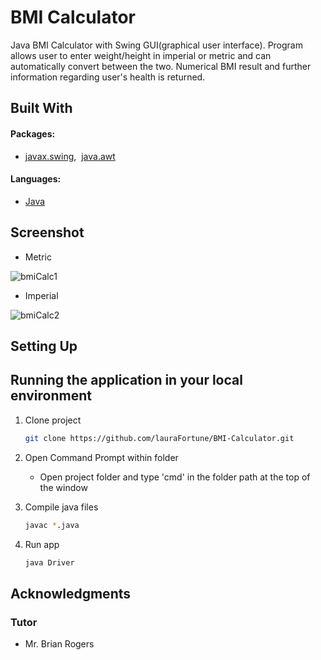 # BMI Calculator

Java BMI Calculator with Swing GUI(graphical user interface).
Program allows user to enter weight/height in imperial or metric and can automatically convert between the two.
Numerical BMI result and further information regarding user's health is returned.

## Built With

#### Packages:
- [javax.swing](https://docs.oracle.com/javase/7/docs/api/javax/swing/package-summary.html), &nbsp;[java.awt](https://docs.oracle.com/javase/7/docs/api/java/awt/package-summary.html)

#### Languages:
- [Java](https://www.java.com/en/)

## Screenshot 

- Metric

![bmiCalc1](https://user-images.githubusercontent.com/48602973/178050224-2b8e6e16-1b98-4ffb-ab33-8098a7a4f9bc.png)

- Imperial 

![bmiCalc2](https://user-images.githubusercontent.com/48602973/178050674-5305da76-590a-477a-af43-17ecd430dda7.png)


## Setting Up

## Running the application in your local environment

1. Clone project 

   ```bash
   git clone https://github.com/lauraFortune/BMI-Calculator.git
   ```
2. Open Command Prompt within folder

   - Open project folder and type 'cmd' in the folder path at the top of the window

3. Compile java files

   ```bash
   javac *.java
   ```

4. Run app

   ```bash
   java Driver
   ```

## Acknowledgments
### Tutor
- Mr. Brian Rogers

